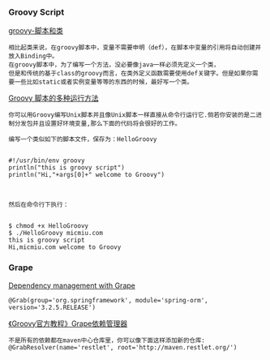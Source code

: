 ### Groovy Script

[groovy-脚本和类](http://www.cnblogs.com/rollenholt/archive/2013/10/02/3349051.html)
	
	相比起类来说，在groovy脚本中，变量不需要申明（def），在脚本中变量的引用将自动创建并放入Binding中。
	在groovy脚本中，为了编写一个方法，没必要像java一样必须先定义一个类，
	但是和传统的基于class的groovy而言，在类外定义函数需要使用def关键字。但是如果你需要一些比如static或者实例变量等等的东西的时候，最好写一个类。

[Groovy 脚本的多种运行方法](http://www.micmiu.com/lang/groovy/groovy-running-ways/)

	你可以用Groovy编写Unix脚本并且像Unix脚本一样直接从命令行运行它.倘若你安装的是二进制分发包并且设置好环境变量,那么下面的代码将会很好的工作。

	编写一个类似如下的脚本文件，保存为：HelloGroovy


	#!/usr/bin/env groovy
	println("this is groovy script")
	println("Hi,"+args[0]+" welcome to Groovy")
	


	然后在命令行下执行：


	$ chmod +x HelloGroovy
	$ ./HelloGroovy micmiu.com
	this is groovy script
	Hi,micmiu.com welcome to Groovy

### Grape

[Dependency management with Grape](http://docs.groovy-lang.org/latest/html/documentation/grape.html)

	@Grab(group='org.springframework', module='spring-orm', version='3.2.5.RELEASE')
	
	

[《Groovy官方教程》Grape依赖管理器](http://ifeve.com/groovy-grape/)

	不是所有的依赖都在maven中心仓库里，你可以像下面这样添加新的仓库:
	@GrabResolver(name='restlet', root='http://maven.restlet.org/')
